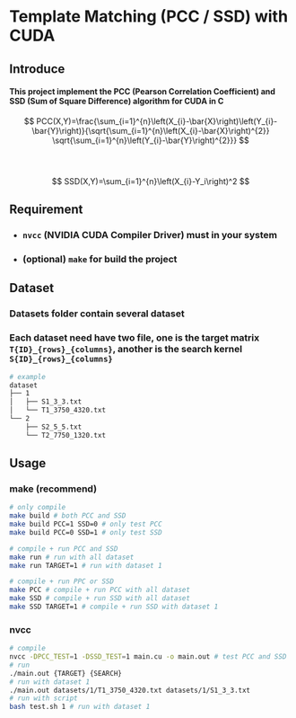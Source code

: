 # Template Matching (PCC / SSD) with CUDA 

## Introduce
#### This project implement the PCC (Pearson Correlation Coefficient) and SSD (Sum of Square Difference) algorithm for CUDA in C

$$ PCC(X,Y)=\frac{\sum_{i=1}^{n}\left(X_{i}-\bar{X}\right)\left(Y_{i}-\bar{Y}\right)}{\sqrt{\sum_{i=1}^{n}\left(X_{i}-\bar{X}\right)^{2}} \sqrt{\sum_{i=1}^{n}\left(Y_{i}-\bar{Y}\right)^{2}}} $$<br><br>

$$ SSD(X,Y)=\sum_{i=1}^{n}\left(X_{i}-Y_i\right)^2 $$


## Requirement
* ### `nvcc` (NVIDIA CUDA Compiler Driver) must in your system
* ### (optional) `make` for build the project

## Dataset 
### Datasets folder contain several dataset
### Each dataset need have two file, one is the target matrix `T{ID}_{rows}_{columns}`, another is the search kernel `S{ID}_{rows}_{columns}`
```sh
# example
dataset
├── 1
│   ├── S1_3_3.txt
│   └── T1_3750_4320.txt
└── 2
    ├── S2_5_5.txt
    └── T2_7750_1320.txt
```

## Usage
### make (recommend)
```bash
# only compile 
make build # both PCC and SSD
make build PCC=1 SSD=0 # only test PCC
make build PCC=0 SSD=1 # only test SSD

# compile + run PCC and SSD
make run # run with all dataset 
make run TARGET=1 # run with dataset 1

# compile + run PPC or SSD
make PCC # compile + run PCC with all dataset 
make SSD # compile + run SSD with all dataset 
make SSD TARGET=1 # compile + run SSD with dataset 1
```
### nvcc
```bash
# compile
nvcc -DPCC_TEST=1 -DSSD_TEST=1 main.cu -o main.out # test PCC and SSD
# run
./main.out {TARGET} {SEARCH}
# run with dataset 1
./main.out datasets/1/T1_3750_4320.txt datasets/1/S1_3_3.txt 
# run with script
bash test.sh 1 # run with dataset 1
```
